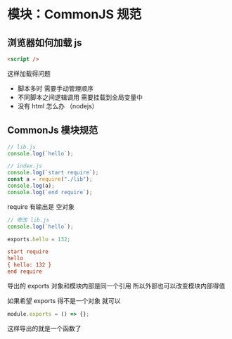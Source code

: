 # 模块：CommonJS 规范

## 浏览器如何加载 js

```html
<script />
```

这样加载得问题

- 脚本多时 需要手动管理顺序
- 不同脚本之间逻辑调用 需要挂载到全局变量中
- 没有 html 怎么办 （nodejs）

## CommonJs 模块规范

```js
// lib.js
console.log(`hello`);

// index.js
console.log(`start require`);
const a = require("./lib");
console.log(a);
console.log(`end require`);
```

require 有输出是 空对象

```js
// 修改 lib.js
console.log(`hello`);

exports.hello = 132;
```

```ini
start require
hello
{ hello: 132 }
end require
```

导出的 exports 对象和模块内部是同一个引用 所以外部也可以改变模块内部得值

如果希望 exports 得不是一个对象 就可以

```js
module.exports = () => {};
```

这样导出的就是一个函数了
